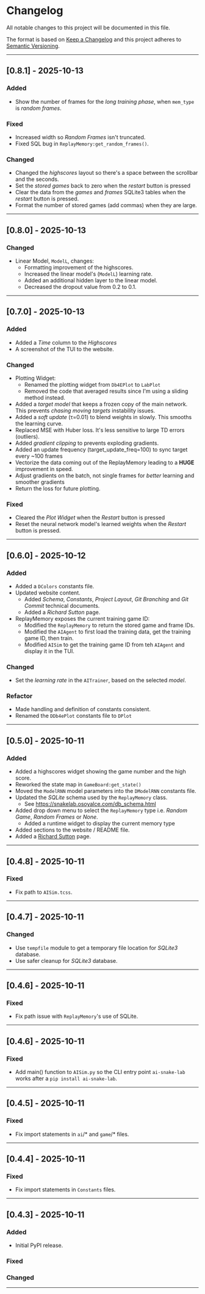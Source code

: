 # Changelog

All notable changes to this project will be documented in this file.

The format is based on [Keep a Changelog](https://keepachangelog.com/en/1.0.0/)
and this project adheres to [Semantic Versioning](https://semver.org/spec/v2.0.0.html).

---

## [0.8.1] - 2025-10-13

### Added
- Show the number of frames for the *long training phase*, when `mem_type` is *random frames*.

### Fixed
- Increased width so *Random Frames* isn't truncated.
- Fixed SQL bug in `ReplayMemory:get_random_frames()`.

### Changed
- Changed the *highscores* layout so there's a space between the scrollbar and the seconds.
- Set the *stored games* back to zero when the *restart* button is pressed
- Clear the data from the *games* and *frames* SQLite3 tables when the *restart* button is pressed.
- Format the number of stored games (add commas) when they are large.

---

## [0.8.0] - 2025-10-13

### Changed
- Linear Model, `ModelL`, changes:
  - Formatting improvement of the highscores.
  - Increased the linear model's (`ModelL`) learning rate.
  - Added an additional hidden layer to the linear model.
  - Decreased the dropout value from 0.2 to 0.1.

---

## [0.7.0] - 2025-10-13 

### Added
- Added a *Time* column to the *Highscores*
- A screenshot of the TUI to the website.

### Changed
- Plotting Widget:
  - Renamed the plotting widget from `Db4EPlot` to `LabPlot`
  - Removed the code that averaged results since I'm using a sliding method instead.
- Added a *target model* that keeps a frozen copy of the main network. This prevents *chasing moving targets* instability issues.
- Added a *soft update* (τ=0.01) to blend weights in slowly. This smooths the learning curve.
- Replaced MSE with Huber loss. It's less sensitive to large TD errors (outliers).
- Added *gradient clipping* to prevents exploding gradients.
- Added an update frequency (target_update_freq=100) to sync target every ~100 frames
- Vectorize the data coming out of the ReplayMemory leading to a **HUGE** improvement in speed.
- Adjust gradients on the batch, not single frames for *better* learning and smoother gradients
- Return the loss for future plotting.


### Fixed
- Cleared the *Plot Widget* when the *Restart* button is pressed
- Reset the neural network model's learned weights when the *Restart* button is pressed.

---

## [0.6.0] - 2025-10-12

### Added
- Added a `DColors` constants file.
- Updated website content.
  - Added *Schema*, *Constants*, *Project Layout*, *Git Branching* and *Git Commit* technical documents.
  - Added a *Richard Sutton* page.
- ReplayMemory exposes the current training game ID:
  - Modified the `ReplayMemory` to return the stored game and frame IDs.
  - Modified the `AIAgent` to first load the training data, get the training game ID, then train.
  - Modified `AISim` to get the training game ID from teh `AIAgent` and display it in the TUI.

### Changed
- Set the *learning rate* in the `AITrainer`, based on the selected *model*.

### Refactor
- Made handling and definition of constants consistent.
- Renamed the `DDb4ePlot` constants file to `DPlot`

---

## [0.5.0] - 2025-10-11

### Added
- Added a highscores widget showing the game number and the high score.
- Reworked the state map in `GameBoard:get_state()`
- Moved the `ModelRNN` model parameters into the `DModelRNN` constants file.
- Updated the *SQLite* schema used by the `ReplayMemory` class.
  - See https://snakelab.osoyalce.com/db_schema.html
- Added drop down menu to select the `ReplayMemory` type i.e. *Random Game*, *Random Frames* or *None*.
    - Added a runtime widget to display the current memory type
- Added sections to the website / README file.
- Added a [Richard Sutton](https://snakelab.osoyalce.com//richart_sutton.html) page.

---

## [0.4.8] - 2025-10-11

### Fixed
- Fix path to `AISim.tcss`.

---

## [0.4.7] - 2025-10-11

### Changed
- Use `tempfile` module to get a temporary file location for *SQLite3* database.
- Use safer cleanup for *SQLite3* database.

---

## [0.4.6] - 2025-10-11


### Fixed
- Fix path issue with `ReplayMemory`'s use of SQLite.

---

## [0.4.6] - 2025-10-11

### Fixed
- Add main() function to `AISim.py` so the CLI entry point `ai-snake-lab` works after a `pip install ai-snake-lab`.

---

## [0.4.5] - 2025-10-11

### Fixed
- Fix import statements in `ai`/* and `game`/* files.

---

## [0.4.4] - 2025-10-11

### Fixed
- Fix import statements in `Constants` files.

---

## [0.4.3] - 2025-10-11

### Added
- Initial PyPI release.

### Fixed

### Changed

---
